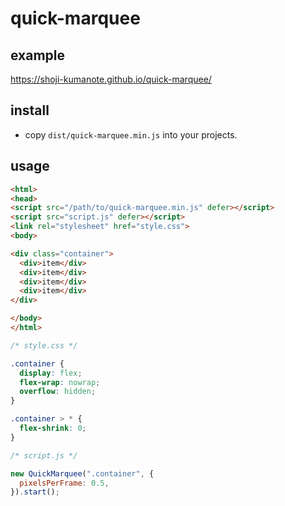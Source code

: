 # quick-marquee

## example

https://shoji-kumanote.github.io/quick-marquee/

## install

- copy `dist/quick-marquee.min.js` into your projects.

## usage

```html
<html>
<head>
<script src="/path/to/quick-marquee.min.js" defer></script>
<script src="script.js" defer></script>
<link rel="stylesheet" href="style.css">
<body>

<div class="container">
  <div>item</div>
  <div>item</div>
  <div>item</div>
  <div>item</div>
</div>

</body>
</html>
```

```css
/* style.css */

.container {
  display: flex;
  flex-wrap: nowrap;
  overflow: hidden;
}

.container > * {
  flex-shrink: 0;
}
```

```javascript
/* script.js */

new QuickMarquee(".container", {
  pixelsPerFrame: 0.5,
}).start();
```
